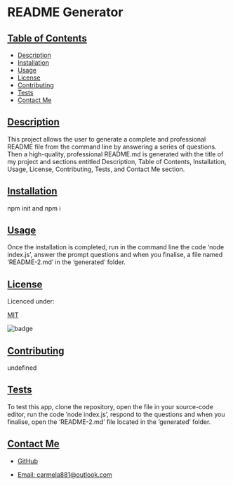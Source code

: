 
  # README Generator

  ## [Table of Contents](#table-of-contents)

  - [Description](#description)
  - [Installation](#installation)
  - [Usage](#usage)
  - [License](#license)
  - [Contributing](#contributing)
  - [Tests](#tests)
  - [Contact Me](#contact)

  ## [Description](#table-of-contents)

  This project allows the user to generate a complete and professional README file from the command line by answering a series of questions. Then a high-quality, professional README.md is generated with the title of my project and sections entitled Description, Table of Contents, Installation, Usage, License, Contributing, Tests, and Contact Me section.

  ## [Installation](#table-of-contents)

  npm init and npm i

  ## [Usage](#table-of-contents)

  Once the installation is completed, run in the command line the code ‘node index.js’, answer the prompt questions and when you finalise, a file named ‘README-2.md’ in the ‘generated’ folder.

  ## [License](#table-of-contents)
  Licenced under:
    
    
  [MIT](https://choosealicense.com/licenses/MIT)
    
    

  ![badge](https://img.shields.io/badge/license-MIT-green>)
  
  ## [Contributing](#table-of-contents)

  undefined

  ## [Tests](#table-of-contents)

  To test this app, clone the repository, open the file in your source-code editor, run the code ’node index.js’, respond to the questions and when you finalise, open the ‘README-2.md’ file located in the ‘generated’ folder.

  ## [Contact Me](#table-of-contents)

  - [GitHub](https://github.com/cdrcar)

  - [Email: carmela881@outlook.com](mailto:carmela881@outlook.com)


